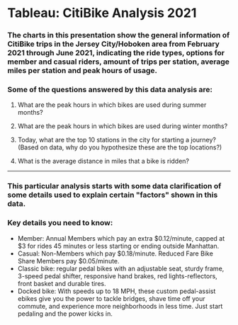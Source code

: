 # Tableau: CitiBike Analysis 2021

### The charts in this presentation show the general information of CitiBike trips in the Jersey City/Hoboken area from February 2021 through June 2021, indicating the ride types, options for member and casual riders, amount of trips per station, average miles per station and peak hours of usage.

### Some of the questions answered by this data analysis are:
1. What are the peak hours in which bikes are used during summer months?

2. What are the peak hours in which bikes are used during winter months?

3. Today, what are the top 10 stations in the city for starting a journey? (Based on data, why do you hypothesize these are the top locations?)

4. What is the average distance in miles that a bike is ridden?
---
### This particular analysis starts with some data clarification of some details used to explain certain "factors" shown in this data.
### Key details you need to know:
- Member: Annual Members which pay an extra $0.12/minute, capped at $3 for rides 45 minutes or less starting or ending outside Manhattan.
- Casual: Non-Members which pay $0.18/minute. Reduced Fare Bike Share Members pay $0.05/minute.
- Classic bike: regular pedal bikes with an adjustable seat, sturdy frame, 3-speed pedal shifter, responsive hand brakes, red lights-reflectors, front basket and durable tires.
- Docked bike: With speeds up to 18 MPH, these custom pedal-assist ebikes give you the power to tackle bridges, shave time off your commute, and experience more neighborhoods in less time. Just start pedaling and the power kicks in.
